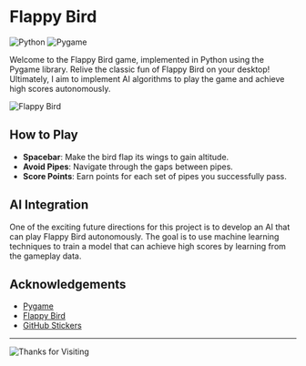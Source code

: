 # Flappy Bird

![Python](https://img.shields.io/badge/python-3.10-blue.svg) ![Pygame](https://img.shields.io/badge/Pygame-2.3.0-green.svg)

Welcome to the Flappy Bird game, implemented in Python using the Pygame library. Relive the classic fun of Flappy Bird on your desktop! Ultimately, I aim to implement AI algorithms to play the game and achieve high scores autonomously.

![Flappy Bird](https://raw.githubusercontent.com/samuelcust/flappy-bird-assets/master/sprites/yellowbird-midflap.png)
 
## How to Play
- **Spacebar**: Make the bird flap its wings to gain altitude.
- **Avoid Pipes**: Navigate through the gaps between pipes.
- **Score Points**: Earn points for each set of pipes you successfully pass.


## AI Integration

One of the exciting future directions for this project is to develop an AI that can play Flappy Bird autonomously. The goal is to use machine learning techniques to train a model that can achieve high scores by learning from the gameplay data.


## Acknowledgements

- [Pygame](https://www.pygame.org/news)
- [Flappy Bird](https://en.wikipedia.org/wiki/Flappy_Bird)
- [GitHub Stickers](https://shields.io/)

---

![Thanks for Visiting](https://img.shields.io/badge/Thanks_for_Visiting!-red.svg?style=for-the-badge)
